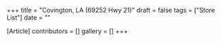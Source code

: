 +++
title = "Covington, LA (69252 Hwy 21)"
draft = false
tags = ["Store List"]
date = ""

[Article]
contributors = []
gallery = []
+++